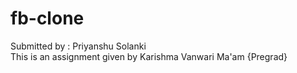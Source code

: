 # fb-clone
Submitted by : Priyanshu Solanki<br>
This is an assignment given by Karishma Vanwari Ma'am {Pregrad}<br>
